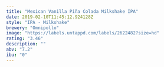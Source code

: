 ```yaml
---
title: "Mexican Vanilla Piña Colada Milkshake IPA"
date: 2019-02-10T11:45:12.924128Z
style: "IPA - Milkshake"
brewery: "Omnipollo"
image: "https://labels.untappd.com/labels/2622482?size=hd"
rating: "3.46"
description: ""
abv: "7.2"
ibu: "0"
---
```

